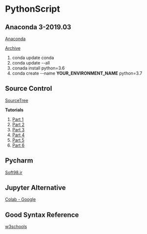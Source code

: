 # PythonScript

## Anaconda 3-2019.03

[Anaconda](https://www.anaconda.com)

[Archive](https://repo.anaconda.com/archive/)

1. conda update conda
2. conda update --all
3. conada install python=3.6
4. conda create --name __YOUR_ENVIRONMENT_NAME__ python=3.7

## Source Control
[SourceTree](https://www.sourcetreeapp.com/)

__Tutorials__

1. [Part 1](https://www.youtube.com/watch?v=UD7PV8auGLg)
2. [Part 2](https://www.youtube.com/watch?v=sUAs0M_dSgE)
3. [Part 3](https://www.youtube.com/watch?v=-bk8TUGPA4g)
4. [Part 4](https://www.youtube.com/watch?v=1b0v46Biwa8)
5. [Part 5](https://www.youtube.com/watch?v=LPdYmpZE5VQ)
6. [Part 6](https://www.youtube.com/watch?v=OTyGEzxvK7k)

## Pycharm
[Soft98.ir](https://soft98.ir/software/programming/1652-pycharm.html)


## Jupyter Alternative
[Colab - Google](https://colab.research.google.com)

## Good Syntax Reference
[w3schools](https://www.w3schools.com/python/default.asp)
